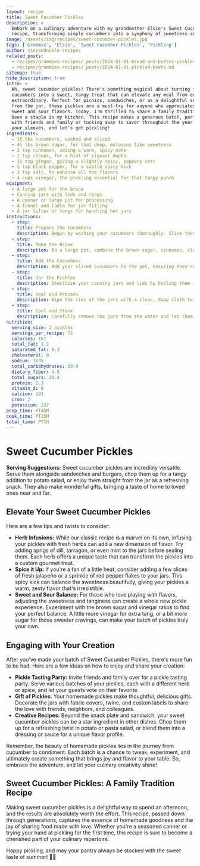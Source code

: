 ```yaml
---
layout: recipe
title: Sweet Cucumber Pickles
description: >
  Embark on a culinary adventure with my grandmother Elsie's Sweet Cucumber Pickles
  recipe, transforming simple cucumbers into a symphony of sweetness and tang.
image: /assets/img/recipes/sweet-cucumber-pickles.jpg
tags: ['Grammie', 'Elsie', 'Sweet Cucumber Pickles', 'Pickling']
author: stevendnoble-recipes
related_posts:
  - recipes/grammies-recipes/_posts/2024-01-01-bread-and-butter-pickles.md
  - recipes/grammies-recipes/_posts/2024-01-01-pickled-beets.md
sitemap: true
hide_description: true
intro: >
  Ah, sweet cucumber pickles! There's something magical about turning fresh, crunchy
  cucumbers into a sweet, tangy treat that can elevate any meal from ordinary to
  extraordinary. Perfect for picnics, sandwiches, or as a delightful snack straight
  from the jar, these pickles are a must-try for anyone who appreciates the blend of
  sweet and sour flavors. Today, I'm thrilled to share a family tradition recipe that's
  been a staple in my kitchen. This recipe makes a generous batch, perfect for sharing
  with friends and family or tucking away to savor throughout the year. So, roll up
  your sleeves, and let's get pickling!
ingredients:
  - 15 lbs cucumbers, washed and sliced
  - 4½ lbs brown sugar, for that deep, molasses-like sweetness
  - 3 tsp cinnamon, adding a warm, spicy note
  - 2 tsp cloves, for a hint of piquant depth
  - 1½ tsp ginger, giving a slightly spicy, peppery zest
  - ¾ tsp black pepper, for a subtle spicy kick
  - 3 tsp salt, to enhance all the flavors
  - 4 cups vinegar, the pickling essential for that tangy punch
equipment:
  - A large pot for the brine
  - Canning jars with lids and rings
  - A canner or large pot for processing
  - A funnel and ladle for jar filling
  - A jar lifter or tongs for handling hot jars
instructions:
  - step:
    title: Prepare the Cucumbers
    description: Begin by washing your cucumbers thoroughly. Slice them according to your preference, but keep in mind that thinner slices will absorb more of the sweet brine. I love slicing them about a quarter-inch thick for the perfect balance of crunch and flavor.
  - step:
    title: Make the Brine
    description: In a large pot, combine the brown sugar, cinnamon, cloves, ginger, black pepper, salt, and vinegar. Stir well to dissolve the sugar and salt. Bring the mixture to a gentle boil, then reduce the heat and simmer for about 5 minutes to blend the flavors.
  - step:
    title: Add the Cucumbers
    description: Add your sliced cucumbers to the pot, ensuring they're fully submerged in the brine. Let them simmer gently for about 10 minutes, or until they're just tender but still crisp. This step infuses the cucumbers with all the sweet and spicy goodness.
  - step:
    title: Jar the Pickles
    description: Sterilize your canning jars and lids by boiling them in water for 10 minutes. Using a funnel and ladle, pack the hot cucumbers into the jars, leaving about a half-inch of headspace. Then, pour the hot brine over the cucumbers, maintaining the same headspace.
  - step:
    title: Seal and Process
    description: Wipe the rims of the jars with a clean, damp cloth to ensure a good seal. Place the lids on the jars and tighten the rings. Process the jars in a boiling water bath for 10 minutes to ensure they're sealed and shelf-stable.
  - step:
    title: Cool and Store
    description: Carefully remove the jars from the water and let them cool on a towel or cooling rack. Once cool, check the seals, then label and date the jars. Store them in a cool, dark place. Ideally, wait about two weeks before opening to let the flavors fully develop.
nutrition:
  serving_size: 2 pickles
  servings_per_recipe: 72
  calories: 161
  total_fat: 1.1
  saturated_fat: 0.3
  cholesterol: 0
  sodium: 1635
  total_carbohydrates: 39.9
  dietary_fiber: 4.5
  total_sugars: 28.4
  protein: 1.3
  vitamin_d: 0
  calcium: 101
  iron: 2
  potassium: 237
prep_time: PT45M
cook_time: PT15M
total_time: PT1H
---
```


# Sweet Cucumber Pickles

**Serving Suggestions:** Sweet cucumber pickles are incredibly versatile. Serve them alongside sandwiches and burgers, chop them up for a tangy addition to potato salad, or enjoy them straight from the jar as a refreshing snack. They also make wonderful gifts, bringing a taste of home to loved ones near and far.

## Elevate Your Sweet Cucumber Pickles

Here are a few tips and twists to consider:

* **Herb Infusions:** While our classic recipe is a marvel on its own, infusing your pickles with fresh herbs can add a new dimension of flavor. Try adding sprigs of dill, tarragon, or even mint to the jars before sealing them. Each herb offers a unique taste that can transform the pickles into a custom gourmet treat.
* **Spice it Up:** If you're a fan of a little heat, consider adding a few slices of fresh jalapeño or a sprinkle of red pepper flakes to your jars. This spicy kick can balance the sweetness beautifully, giving your pickles a warm, zesty flavor that's irresistible.
* **Sweet and Sour Balance:** For those who love playing with flavors, adjusting the sweetness and tanginess can create a whole new pickle experience. Experiment with the brown sugar and vinegar ratios to find your perfect balance. A little more vinegar for extra tang, or a bit more sugar for those sweeter cravings, can make your batch of pickles truly your own.

## Engaging with Your Creation

After you've made your batch of Sweet Cucumber Pickles, there's more fun to be had. Here are a few ideas on how to enjoy and share your creation:

* **Pickle Tasting Party:** Invite friends and family over for a pickle tasting party. Serve various batches of your pickles, each with a different herb or spice, and let your guests vote on their favorite.
* **Gift of Pickles:** Your homemade pickles make thoughtful, delicious gifts. Decorate the jars with fabric covers, twine, and custom labels to share the love with friends, neighbors, and colleagues.
* **Creative Recipes:** Beyond the snack plate and sandwich, your sweet cucumber pickles can be a star ingredient in other dishes. Chop them up for a refreshing twist in potato or pasta salad, or blend them into a dressing or sauce for a unique flavor profile.

Remember, the beauty of homemade pickles lies in the journey from cucumber to condiment. Each batch is a chance to tweak, experiment, and ultimately create something that brings joy and flavor to your table. So, embrace the adventure, and let your culinary creativity shine!

## Sweet Cucumber Pickles: A Family Tradition Recipe

Making sweet cucumber pickles is a delightful way to spend an afternoon, and the results are absolutely worth the effort. This recipe, passed down through generations, captures the essence of homemade goodness and the joy of sharing food made with love. Whether you're a seasoned canner or trying your hand at pickling for the first time, this recipe is sure to become a cherished part of your culinary repertoire.

Happy pickling, and may your pantry always be stocked with the sweet taste of summer! 🥒✨
